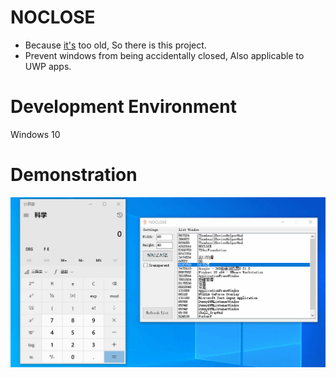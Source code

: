 # NOCLOSE
 * Because [it's](https://www.dcmembers.com/skrommel/download/noclose/) too old, So there is this project.
 * Prevent windows from being accidentally closed, Also applicable to UWP apps.
# Development Environment
 Windows 10
# Demonstration
 ![image](https://github.com/PettterWang/NOCLOSE/blob/main/Demonstration.gif?raw=true)
